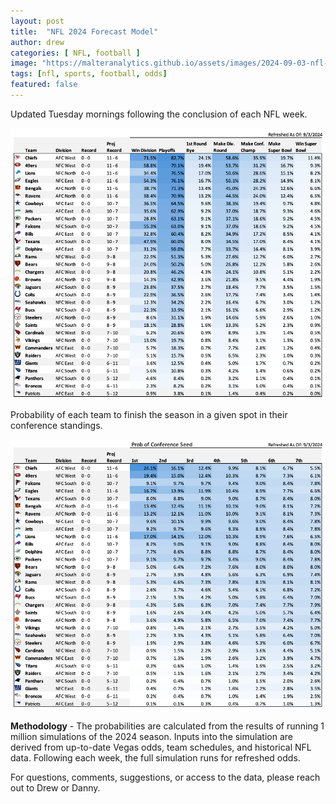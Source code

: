 ```yaml
---
layout: post
title:  "NFL 2024 Forecast Model"
author: drew
categories: [ NFL, football ]
image: "https://malteranalytics.github.io/assets/images/2024-09-03-nfl-odds-2024/image2.png"
tags: [nfl, sports, football, odds]
featured: false
---
```


Updated Tuesday mornings following the conclusion of each NFL week.


![plot 2](/assets/images/2024-09-03-nfl-odds-2024/image2.png) 



Probability of each team to finish the season in a given spot in their conference standings.  
  

![plot 1](/assets/images/2024-09-03-nfl-odds-2024/image1.png) 



**Methodology** - The probabilities are calculated from the results of running 1 million simulations of the 2024 season.  Inputs into the simulation are derived from up-to-date Vegas odds, team schedules, and historical NFL data.  Following each week, the full simulation runs for refreshed odds.  

For questions, comments, suggestions, or access to the data, please reach out to Drew or Danny.

